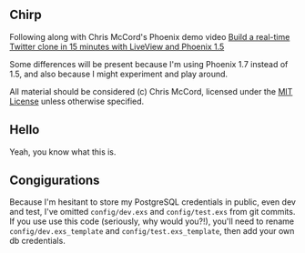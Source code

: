 ## Chirp

Following along with Chris McCord's Phoenix demo video [Build a real-time Twitter clone in 15 minutes with LiveView and Phoenix 1.5](https://www.youtube.com/watch?v=MZvmYaFkNJI&t=359s)

Some differences will be present because I'm using Phoenix 1.7 instead of 1.5, and also because I might experiment and play around.

All material should be considered (c) Chris McCord, licensed under the [MIT License](https://github.com/phoenixframework/phoenix/blob/master/LICENSE.md) unless otherwise specified.

## Hello

Yeah, you know what this is.


## Congigurations

Because I'm hesitant to store my PostgreSQL credentials in public, even dev and test, I've omitted `config/dev.exs` and `config/test.exs` from git commits. If you use use this code (seriously, why would you?!), you'll need to rename `config/dev.exs_template` and `config/test.exs_template`, then add your own db credentials.
